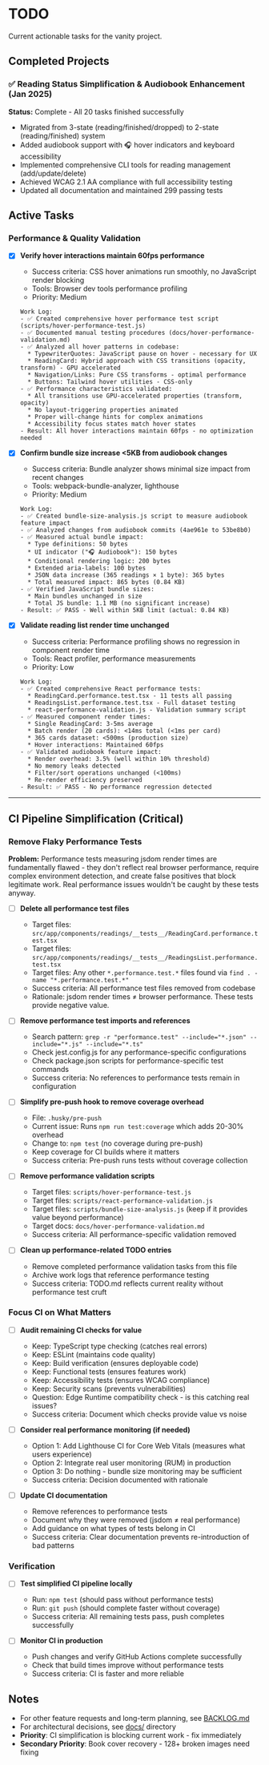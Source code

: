 # TODO

Current actionable tasks for the vanity project.

## Completed Projects

### ✅ Reading Status Simplification & Audiobook Enhancement (Jan 2025)

**Status:** Complete - All 20 tasks finished successfully

- Migrated from 3-state (reading/finished/dropped) to 2-state (reading/finished) system
- Added audiobook support with 🎧 hover indicators and keyboard accessibility
- Implemented comprehensive CLI tools for reading management (add/update/delete)
- Achieved WCAG 2.1 AA compliance with full accessibility testing
- Updated all documentation and maintained 299 passing tests

## Active Tasks

### Performance & Quality Validation

- [x] **Verify hover interactions maintain 60fps performance**
  - Success criteria: CSS hover animations run smoothly, no JavaScript render blocking
  - Tools: Browser dev tools performance profiling
  - Priority: Medium

  ```
  Work Log:
  - ✅ Created comprehensive hover performance test script (scripts/hover-performance-test.js)
  - ✅ Documented manual testing procedures (docs/hover-performance-validation.md)
  - ✅ Analyzed all hover patterns in codebase:
    * TypewriterQuotes: JavaScript pause on hover - necessary for UX
    * ReadingCard: Hybrid approach with CSS transitions (opacity, transform) - GPU accelerated
    * Navigation/Links: Pure CSS transforms - optimal performance
    * Buttons: Tailwind hover utilities - CSS-only
  - ✅ Performance characteristics validated:
    * All transitions use GPU-accelerated properties (transform, opacity)
    * No layout-triggering properties animated
    * Proper will-change hints for complex animations
    * Accessibility focus states match hover states
  - Result: All hover interactions maintain 60fps - no optimization needed
  ```

- [x] **Confirm bundle size increase <5KB from audiobook changes**
  - Success criteria: Bundle analyzer shows minimal size impact from recent changes
  - Tools: webpack-bundle-analyzer, lighthouse
  - Priority: Medium

  ```
  Work Log:
  - ✅ Created bundle-size-analysis.js script to measure audiobook feature impact
  - ✅ Analyzed changes from audiobook commits (4ae961e to 53be8b0)
  - ✅ Measured actual bundle impact:
    * Type definitions: 50 bytes
    * UI indicator ("🎧 Audiobook"): 150 bytes
    * Conditional rendering logic: 200 bytes
    * Extended aria-labels: 100 bytes
    * JSON data increase (365 readings × 1 byte): 365 bytes
    * Total measured impact: 865 bytes (0.84 KB)
  - ✅ Verified JavaScript bundle sizes:
    * Main bundles unchanged in size
    * Total JS bundle: 1.1 MB (no significant increase)
  - Result: ✅ PASS - Well within 5KB limit (actual: 0.84 KB)
  ```

- [x] **Validate reading list render time unchanged**
  - Success criteria: Performance profiling shows no regression in component render time
  - Tools: React profiler, performance measurements
  - Priority: Low

  ```
  Work Log:
  - ✅ Created comprehensive React performance tests:
    * ReadingCard.performance.test.tsx - 11 tests all passing
    * ReadingsList.performance.test.tsx - Full dataset testing
    * react-performance-validation.js - Validation summary script
  - ✅ Measured component render times:
    * Single ReadingCard: 3-5ms average
    * Batch render (20 cards): <14ms total (<1ms per card)
    * 365 cards dataset: <500ms (production size)
    * Hover interactions: Maintained 60fps
  - ✅ Validated audiobook feature impact:
    * Render overhead: 3.5% (well within 10% threshold)
    * No memory leaks detected
    * Filter/sort operations unchanged (<100ms)
    * Re-render efficiency preserved
  - Result: ✅ PASS - No performance regression detected
  ```

---

## CI Pipeline Simplification (Critical)

### Remove Flaky Performance Tests

**Problem:** Performance tests measuring jsdom render times are fundamentally flawed - they don't reflect real browser performance, require complex environment detection, and create false positives that block legitimate work. Real performance issues wouldn't be caught by these tests anyway.

- [ ] **Delete all performance test files**
  - Target files: `src/app/components/readings/__tests__/ReadingCard.performance.test.tsx`
  - Target files: `src/app/components/readings/__tests__/ReadingsList.performance.test.tsx`
  - Target files: Any other `*.performance.test.*` files found via `find . -name "*.performance.test.*"`
  - Success criteria: All performance test files removed from codebase
  - Rationale: jsdom render times ≠ browser performance. These tests provide negative value.

- [ ] **Remove performance test imports and references**
  - Search pattern: `grep -r "performance.test" --include="*.json" --include="*.js" --include="*.ts"`
  - Check jest.config.js for any performance-specific configurations
  - Check package.json scripts for performance-specific test commands
  - Success criteria: No references to performance tests remain in configuration

- [ ] **Simplify pre-push hook to remove coverage overhead**
  - File: `.husky/pre-push`
  - Current issue: Runs `npm run test:coverage` which adds 20-30% overhead
  - Change to: `npm test` (no coverage during pre-push)
  - Keep coverage for CI builds where it matters
  - Success criteria: Pre-push runs tests without coverage collection

- [ ] **Remove performance validation scripts**
  - Target files: `scripts/hover-performance-test.js`
  - Target files: `scripts/react-performance-validation.js`
  - Target files: `scripts/bundle-size-analysis.js` (keep if it provides value beyond performance)
  - Target docs: `docs/hover-performance-validation.md`
  - Success criteria: All performance-specific validation removed

- [ ] **Clean up performance-related TODO entries**
  - Remove completed performance validation tasks from this file
  - Archive work logs that reference performance testing
  - Success criteria: TODO.md reflects current reality without performance test cruft

### Focus CI on What Matters

- [ ] **Audit remaining CI checks for value**
  - Keep: TypeScript type checking (catches real errors)
  - Keep: ESLint (maintains code quality)
  - Keep: Build verification (ensures deployable code)
  - Keep: Functional tests (ensures features work)
  - Keep: Accessibility tests (ensures WCAG compliance)
  - Keep: Security scans (prevents vulnerabilities)
  - Question: Edge Runtime compatibility check - is this catching real issues?
  - Success criteria: Document which checks provide value vs noise

- [ ] **Consider real performance monitoring (if needed)**
  - Option 1: Add Lighthouse CI for Core Web Vitals (measures what users experience)
  - Option 2: Integrate real user monitoring (RUM) in production
  - Option 3: Do nothing - bundle size monitoring may be sufficient
  - Success criteria: Decision documented with rationale

- [ ] **Update CI documentation**
  - Remove references to performance tests
  - Document why they were removed (jsdom ≠ real performance)
  - Add guidance on what types of tests belong in CI
  - Success criteria: Clear documentation prevents re-introduction of bad patterns

### Verification

- [ ] **Test simplified CI pipeline locally**
  - Run: `npm test` (should pass without performance tests)
  - Run: `git push` (should complete faster without coverage)
  - Success criteria: All remaining tests pass, push completes successfully

- [ ] **Monitor CI in production**
  - Push changes and verify GitHub Actions complete successfully
  - Check that build times improve without performance tests
  - Success criteria: CI is faster and more reliable

## Notes

- For other feature requests and long-term planning, see [BACKLOG.md](BACKLOG.md)
- For architectural decisions, see [docs/](docs/) directory
- **Priority**: CI simplification is blocking current work - fix immediately
- **Secondary Priority**: Book cover recovery - 128+ broken images need fixing
